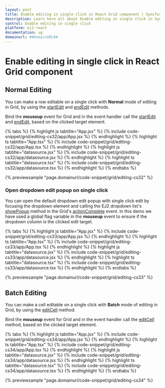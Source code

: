 ```yaml
---
layout: post
title: Enable editing in single click in React Grid component | Syncfusion
description: Learn here all about Enable editing in single click in Syncfusion React Grid component of Syncfusion Essential JS 2 and more.
control: Enable editing in single click 
platform: ej2-react
documentation: ug
domainurl: ##DomainURL##
---
```


# Enable editing in single click in React Grid component

## Normal Editing

You can make a row editable on a single click with **Normal** mode of editing in Grid, by using the [startEdit](https://ej2.syncfusion.com/react/documentation/api/grid/#startedit) and [endEdit](https://ej2.syncfusion.com/react/documentation/api/grid/#endedit) methods.

Bind the **mouseup** event for Grid and in the event handler call the [startEdit](https://ej2.syncfusion.com/react/documentation/api/grid/#startedit) and [endEdit](https://ej2.syncfusion.com/react/documentation/api/grid/#endedit), based on the clicked target element.

{% tabs %}
{% highlight js tabtitle="App.jsx" %}
{% include code-snippet/grid/editing-cs32/app/App.jsx %}
{% endhighlight %}
{% highlight ts tabtitle="App.tsx" %}
{% include code-snippet/grid/editing-cs32/app/App.tsx %}
{% endhighlight %}
{% highlight js tabtitle="datasource.jsx" %}
{% include code-snippet/grid/editing-cs32/app/datasource.jsx %}
{% endhighlight %}
{% highlight ts tabtitle="datasource.tsx" %}
{% include code-snippet/grid/editing-cs32/app/datasource.tsx %}
{% endhighlight %}
{% endtabs %}

 {% previewsample "page.domainurl/code-snippet/grid/editing-cs32" %}

### Open dropdown edit popup on single click

You can open the default dropdown edit popup with single click edit by focusing the dropdown element and calling the EJ2 dropdown list's [showPopup](https://ej2.syncfusion.com/react/documentation/api/drop-down-list/#showpopup) method in the Grid's [actionComplete](https://ej2.syncfusion.com/react/documentation/api/grid/#actioncomplete) event. In this demo we have used a global flag variable in the **mouseup** event to ensure if the dropdown column is the clicked edit target.

{% tabs %}
{% highlight js tabtitle="App.jsx" %}
{% include code-snippet/grid/editing-cs33/app/App.jsx %}
{% endhighlight %}
{% highlight ts tabtitle="App.tsx" %}
{% include code-snippet/grid/editing-cs33/app/App.tsx %}
{% endhighlight %}
{% highlight js tabtitle="datasource.jsx" %}
{% include code-snippet/grid/editing-cs33/app/datasource.jsx %}
{% endhighlight %}
{% highlight ts tabtitle="datasource.tsx" %}
{% include code-snippet/grid/editing-cs33/app/datasource.tsx %}
{% endhighlight %}
{% endtabs %}

 {% previewsample "page.domainurl/code-snippet/grid/editing-cs33" %}

## Batch Editing

You can make a cell editable on a single click with **Batch** mode of editing in Grid, by using the [editCell](https://ej2.syncfusion.com/react/documentation/api/grid/edit/#editcell) method.

Bind the **mouseup** event for Grid and in the event handler call the [editCell](https://ej2.syncfusion.com/react/documentation/api/grid/edit/#editcell) method, based on the clicked target element.

{% tabs %}
{% highlight js tabtitle="App.jsx" %}
{% include code-snippet/grid/editing-cs34/app/App.jsx %}
{% endhighlight %}
{% highlight ts tabtitle="App.tsx" %}
{% include code-snippet/grid/editing-cs34/app/App.tsx %}
{% endhighlight %}
{% highlight js tabtitle="datasource.jsx" %}
{% include code-snippet/grid/editing-cs34/app/datasource.jsx %}
{% endhighlight %}
{% highlight ts tabtitle="datasource.tsx" %}
{% include code-snippet/grid/editing-cs34/app/datasource.tsx %}
{% endhighlight %}
{% endtabs %}

 {% previewsample "page.domainurl/code-snippet/grid/editing-cs34" %}